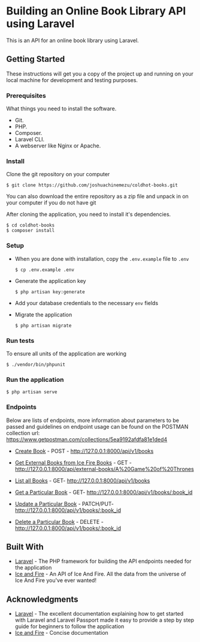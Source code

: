 # Building an Online Book Library API using Laravel

This is an API for an online book library using Laravel.

## Getting Started

These instructions will get you a copy of the project up and running on your local machine for development and testing purposes.

### Prerequisites

What things you need to install the software.

-   Git.
-   PHP.
-   Composer.
-   Laravel CLI.
-   A webserver like Nginx or Apache.

### Install

Clone the git repository on your computer

`$ git clone https://github.com/joshuachinemezu/coldhot-books.git`

You can also download the entire repository as a zip file and unpack in on your computer if you do not have git

After cloning the application, you need to install it's dependencies.

```
$ cd coldhot-books
$ composer install
```

### Setup

-   When you are done with installation, copy the `.env.example` file to `.env`

    `$ cp .env.example .env`

*   Generate the application key

    `$ php artisan key:generate`

-   Add your database credentials to the necessary `env` fields

-   Migrate the application

    `$ php artisan migrate`

### Run tests

To ensure all units of the application are working

`$ ./vendor/bin/phpunit`

### Run the application

`$ php artisan serve`

### Endpoints

Below are lists of endpoints, more information about parameters to be passed and guidelines on endpoint usage can be found on the POSTMAN collection url:
https://www.getpostman.com/collections/5ea9192afdfa81e1ded4

-   [Create Book](http://127.0.0.1:8000/api/v1/books) - POST - http://127.0.0.1:8000/api/v1/books

-   [Get External Books from Ice Fire Books](http://127.0.0.1:8000/api/external-books/A%20Game%20of%20Thrones) - GET - http://127.0.0.1:8000/api/external-books/A%20Game%20of%20Thrones

-   [List all Books](http://127.0.0.1:8000/api/v1/books) - GET- http://127.0.0.1:8000/api/v1/books

-   [Get a Particular Book](http://127.0.0.1:8000/api/v1/books/:book_id) - GET- http://127.0.0.1:8000/api/v1/books/:book_id

-   [Update a Particular Book](http://127.0.0.1:8000/api/v1/books/:book_id) - PATCH/PUT- http://127.0.0.1:8000/api/v1/books/:book_id

-   [Delete a Particular Book](http://127.0.0.1:8000/api/v1/books/:book_id) - DELETE - http://127.0.0.1:8000/api/v1/books/:book_id

## Built With

-   [Laravel](https://laravel.com) - The PHP framework for building the API endpoints needed for the application
-   [Ice and Fire](https://www.anapioficeandfire.com) - An API of Ice And Fire. All the data from the universe of Ice And Fire you've ever wanted!

## Acknowledgments

-   [Laravel](https://laravel.com) - The excellent documentation explaining how to get started with Laravel and Laravel Passport made it easy to provide a step by step guide for beginners to follow the application
-   [Ice and Fire](https://www.anapioficeandfire.com/Documentation) - Concise documentation
